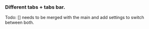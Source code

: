 ### Different tabs + tabs bar.

Todo:
[] needs to be merged with the main and add settings to switch between both.
